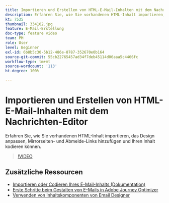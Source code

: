 ```yaml
---
title: Importieren und Erstellen von HTML-E-Mail-Inhalten mit dem Nachrichten-Editor
description: Erfahren Sie, wie Sie vorhandenen HTML-Inhalt importieren, das Design anpassen, Mirrorseiten- und Abmelde-Links hinzufügen und Ihren Inhalt kodieren können.
kt: 7535
thumbnail: 334102.jpg
feature: E-Mail-Erstellung
doc-type: feature video
team: PM
role: User
level: Beginner
exl-id: 6b8b5c30-5b12-486e-8787-352670e0b164
source-git-commit: 55cb22765457ad34f7deb45114d06aaa5c4466fc
workflow-type: tm+mt
source-wordcount: '113'
ht-degree: 100%

---
```


# Importieren und Erstellen von HTML-E-Mail-Inhalten mit dem Nachrichten-Editor

Erfahren Sie, wie Sie vorhandenen HTML-Inhalt importieren, das Design anpassen, Mirrorseiten- und Abmelde-Links hinzufügen und Ihren Inhalt kodieren können.

>[!VIDEO](https://video.tv.adobe.com/v/334102?quality=12)

## Zusätzliche Ressourcen

* [Importieren oder Codieren Ihres E-Mail-Inhalts (Dokumentation)](https://experienceleague.adobe.com/docs/journey-optimizer/using/create-messages/email-designer/existing-content.html?lang=de)
* [Erste Schritte beim Gestalten von E-Mails in Adobe Journey Optimizer](https://experienceleague.adobe.com/docs/journey-optimizer/using/create-messages/email-designer/design-emails.html?lang=de)
* [Verwenden von Inhaltskomponenten von Email Designer](https://experienceleague.adobe.com/docs/journey-optimizer/using/create-messages/email-designer/design-emails.html)
